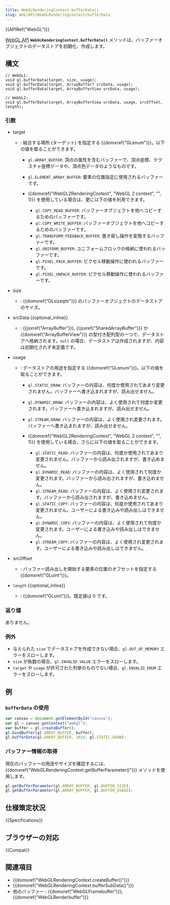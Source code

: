 ```yaml
---
title: WebGLRenderingContext.bufferData()
slug: Web/API/WebGLRenderingContext/bufferData
---
```


{{APIRef("WebGL")}}

[WebGL API](/ja/docs/Web/API/WebGL_API) **`WebGLRenderingContext.bufferData()`** メソッドは、バッファーオブジェクトのデータストアを初期化、作成します。

## 構文

```
// WebGL1:
void gl.bufferData(target, size, usage);
void gl.bufferData(target, ArrayBuffer? srcData, usage);
void gl.bufferData(target, ArrayBufferView srcData, usage);

// WebGL2:
void gl.bufferData(target, ArrayBufferView srcData, usage, srcOffset, length);
```

### 引数

- target

  - : 結合する場所 (ターゲット) を指定する {{domxref("GLenum")}}。以下の値を取ることができます。

    - `gl.ARRAY_BUFFER`: 頂点の属性を含むバッファーで、頂点座標、テクスチャ座標データや、頂点色データのようなものです。
    - `gl.ELEMENT_ARRAY_BUFFER`: 要素の位置指定に使用されるバッファーです。
    - {{domxref("WebGL2RenderingContext", "WebGL 2 context", "", 1)}} を使用している場合は、更に以下の値を利用できます。

      - `gl.COPY_READ_BUFFER`: バッファーオブジェクトを他へコピーするためのバッファーです。
      - `gl.COPY_WRITE_BUFFER`: バッファーオブジェクトを他へコピーするためのバッファーです。
      - `gl.TRANSFORM_FEEDBACK_BUFFER`: 書き戻し操作を変換するバッファーです。
      - `gl.UNIFORM_BUFFER`: ユニフォームブロックの格納に使われるバッファーです。
      - `gl.PIXEL_PACK_BUFFER`: ピクセル移動操作に使われるバッファーです。
      - `gl.PIXEL_UNPACK_BUFFER`: ピクセル移動操作に使われるバッファーです。

- size
  - : {{domxref("GLsizeiptr")}} のバッファーオブジェクトのデータストアのサイズ。
- srcData {{optional_inline}}
  - : {{jsxref("ArrayBuffer")}}, {{jsxref("SharedArrayBuffer")}} か {{domxref("ArrayBufferView")}} の型付き配列型の一つで、データストアへ格納されます。`null` の場合、データストアは作成されますが、内容は初期化されず未定義です。
- usage

  - : データストアの用途を指定する {{domxref("GLenum")}}。以下の値を取ることができます。

    - `gl.STATIC_DRAW`: バッファーの内容は、何度か使用されてあまり変更されません。バッファーへ書き込まれますが、読み出せません。
    - `gl.DYNAMIC_DRAW`: バッファーの内容は、よく使用されて何度か変更されます。バッファーへ書き込まれますが、読み出せません。
    - `gl.STREAM_DRAW`: バッファーの内容は、よく使用され変更されます。バッファーへ書き込まれますが、読み出せません。
    - {{domxref("WebGL2RenderingContext", "WebGL 2 context", "", 1)}} を使用している場合、さらに以下の値を取ることができます。

      - `gl.STATIC_READ`: バッファーの内容は、何度か使用されてあまり変更されません。バッファーから読み出されますが、書き込めません。
      - `gl.DYNAMIC_READ`: バッファーの内容は、よく使用されて何度か変更されます。バッファーから読み出されますが、書き込めません。
      - `gl.STREAM_READ`: バッファーの内容は、よく使用され変更されます。バッファーから読み出されますが、書き込めません。
      - `gl.STATIC_COPY`: バッファーの内容は、何度か使用されてあまり変更されません。ユーザーによる書き込みや読み出しはできません。
      - `gl.DYNAMIC_COPY`: バッファーの内容は、よく使用されて何度か変更されます。ユーザーによる書き込みや読み出しはできません。
      - `gl.STREAM_COPY`: バッファーの内容は、よく使用され変更されます。ユーザーによる書き込みや読み出しはできません。

- srcOffset
  - : バッファー読み出しを開始する要素の位置のオフセットを指定する {{domxref("GLuint")}}。
- `length` {{optional_inline}}
  - : {{domxref("GLuint")}}。既定値は 0 です。

### 返り値

ありません。

### 例外

- 与えられた `size` でデータストアを作成できない場合、`gl.OUT_OF_MEMORY` エラーをスローします。
- `size` が負数の場合、`gl.INVALID_VALUE` エラーをスローします。
- `target` や `usage` が許可された列挙のものでない場合、`gl.INVALID_ENUM` エラーをスローします。

## 例

### `bufferData` の使用

```js
var canvas = document.getElementById("canvas");
var gl = canvas.getContext("webgl");
var buffer = gl.createBuffer();
gl.bindBuffer(gl.ARRAY_BUFFER, buffer);
gl.bufferData(gl.ARRAY_BUFFER, 1024, gl.STATIC_DRAW);
```

### バッファー情報の取得

現在のバッファーの用途やサイズを確認するには、{{domxref("WebGLRenderingContext.getBufferParameter()")}} メソッドを使用します。

```js
gl.getBufferParameter(gl.ARRAY_BUFFER, gl.BUFFER_SIZE);
gl.getBufferParameter(gl.ARRAY_BUFFER, gl.BUFFER_USAGE);
```

## 仕様策定状況

{{Specifications}}

## ブラウザーの対応

{{Compat}}

## 関連項目

- {{domxref("WebGLRenderingContext.createBuffer()")}}
- {{domxref("WebGLRenderingContext.bufferSubData()")}}
- 他のバッファー : {{domxref("WebGLFramebuffer")}}, {{domxref("WebGLRenderbuffer")}}
